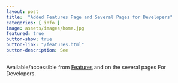 ```yaml
---
layout: post
title:  "Added Features Page and Several Pages for Developers"
categories: [ info ]
image: assets/images/home.jpg   
featured: true
button-show: true
button-link: "/features.html"
button-description: See
---
```


Available/accessible from <a href="{{ site.baseurl }}/features.html">Features</a> and on the several pages For Developers.<br>
